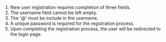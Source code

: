 1. New user registration requires completion of three fields.
2. The username field cannot be left empty.
3. The '@' must be include in the username.
4. A unique password is required for the registration process.
5. Upon completing the registration process, the user will be redirected to the login page.
